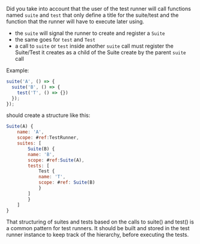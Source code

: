 Did you take into account that the user of the test runner will call functions named `suite` and `test` that  only define a title for the suite/test and the function that the runner will have to execute later using.

- the `suite` will signal the runner to create and register a `Suite`
- the same goes for `test` and `Test`
- a call to `suite` or `test` inside another `suite` call must register the Suite/Test it creates as a child of the Suite create by the parent `suite` call

Example:

```js
suite('A', () => {
  suite('B', () => {
    test('T', () => {})
  });
});
```

should create a structure like this:

```js
Suite(A) {
    name: 'A',
    scope: #ref:TestRunner,
    suites: [
        Suite(B) {
        name: 'B',
        scope: #ref:Suite(A),
        tests: [
            Test {
            name: 'T',
            scope: #ref: Suite(B)
            }
        ]
        }
    ]
}
```

That structuring of suites and tests based on the calls to suite() and test() is a common pattern for test runners. It should be built and stored in the test runner instance to keep track of the hierarchy, before executing the tests.

